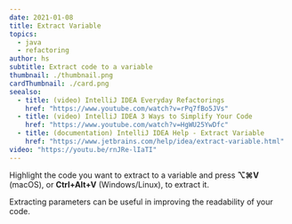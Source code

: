 ```yaml
---
date: 2021-01-08
title: Extract Variable
topics:
  - java
  - refactoring
author: hs
subtitle: Extract code to a variable
thumbnail: ./thumbnail.png
cardThumbnail: ./card.png
seealso:
  - title: (video) IntelliJ IDEA Everyday Refactorings
    href: "https://www.youtube.com/watch?v=rPq7fBo5JVs"
  - title: (video) IntelliJ IDEA 3 Ways to Simplify Your Code
    href: "https://www.youtube.com/watch?v=HgWU25YwDfc"
  - title: (documentation) IntelliJ IDEA Help - Extract Variable
    href: "https://www.jetbrains.com/help/idea/extract-variable.html"
video: "https://youtu.be/rnJRe-lIaTI"
---
```


Highlight the code you want to extract to a variable and press **⌥⌘V** (macOS), or **Ctrl+Alt+V** (Windows/Linux), to extract it.

Extracting parameters can be useful in improving the readability of your code.
